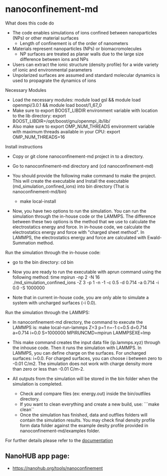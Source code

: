 # nanoconfinement-md

What does this code do
* The code enables simulations of ions confined between nanoparticles (NPs) or other material surfaces
    * Length of confinement is of the order of nanometers
* Materials represent nanoparticles (NPs) or biomacromolecules
    * NP surfaces are treated as planar walls due to the large size difference between ions and NPs
* Users can extract the ionic structure (density profile) for a wide variety of ionic and environmental parameters
* Unpolarized surfaces are assumed and standard molecular dynamics is used to propagrate the dynamics of ions

Necessary Modules

* Load the necessary modules: module load gsl && module load openmpi/3.0.1 && module load boost/1_67_0
* Make sure to export BOOST_LIBDIR environment variable with location to the lib directory: export BOOST_LIBDIR=/opt/boost/gnu/openmpi_ib/lib/
* Also make sure to export OMP_NUM_THREADS environment variable with maximum threads available in your CPU: export OMP_NUM_THREADS=16

Install instructions

* Copy or git clone nanoconfinement-md project in to a directory.
* Go to nanoconfinement-md directory and (cd nanoconfinement-md)
* You should provide the following make command to make the project. This will create the executable and Install the executable (md_simulation_confined_ions) into bin directory (That is nanoconfinement-md/bin)
   * make local-install

* Now, you have two options to run the simulation. You can run the simulation through the in-house code or the LAMMPS. The difference between these two options is the method that we use to calculate the electrostatics energy and force. In in-house code, we calculate the electrostatics energy and force with "charged sheet method". In LAMMPS, the electrostatics energy and force are calculated with Ewald-Summation method.

Run the simulation through the in-house code:

* go to the bin directory: cd bin

* Now you are ready to run the executable with aprun command using the following method: time mpirun -np 2 -N 16 ./md_simulation_confined_ions -Z 3 -p 1 -n -1 -c 0.5 -d 0.714 -a 0.714 -i 0.0 -S 1000000
* Note that in current in-house code, you are only able to simulate a system with uncharged surfaces (-i 0.0).

Run the simulation through the LAMMPS:

* In nanoconfinement-md directory, the command to execute the LAMMPS is: make local-run-lammps Z=3 p=1 n=-1 c=0.5 d=0.714 a=0.714 i=0.0 S=1000000 MPIRUNCMD=mpirun LAMMPSEXE=lmp
* This make command creates the input data file (ip.lammps.xyz) through the inhouse code. Then it runs the simulation with LAMMPS. In LAMMPS, you can define charge on the surfaces. For uncharged surfaces: i=0.0. For charged surfaces, you can choose i between zero to -0.01 C/m2. The simulation does not work with charge density more than zero or less than -0.01 C/m-2. 

* All outputs from the simulation will be stored in the bin folder when the simulation is completed.
   * Check and compare files (ex: energy.out) inside the bin/outfiles directory.
   * If you want to clean everything and create a new build, use: ```make clean``
   * Once the simulation has finished, data and outflies folders will contain the simulation results. You may check final density profile form data folder against the example desity profile provided in nanoconfinement-md/examples folder.


For further details please refer to the [documentation](https://softmaterialslab.github.io/nanoconfinement-md/)

## NanoHUB app page:
* https://nanohub.org/tools/nanoconfinement
